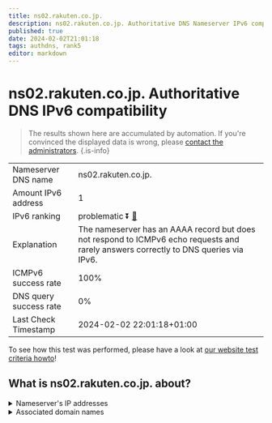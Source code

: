 ```yaml
---
title: ns02.rakuten.co.jp.
description: ns02.rakuten.co.jp. Authoritative DNS Nameserver IPv6 compatibility
published: true
date: 2024-02-02T21:01:18
tags: authdns, rank5
editor: markdown
---
```


# ns02.rakuten.co.jp. Authoritative DNS IPv6 compatibility

> The results shown here are accumulated by automation. If you're convinced the displayed data is wrong, please [contact the administrators](/howto/chat). 
{.is-info}




|   |   |
| - | - |
| Nameserver DNS name | ns02.rakuten.co.jp.
| Amount IPv6 address | 1
| IPv6 ranking | problematic :arrow_double_down: [🔗](/howto/ranking) |
| Explanation | The nameserver has an AAAA record but does not respond to ICMPv6 echo requests and rarely answers correctly to DNS queries via IPv6. |
| ICMPv6 success rate | 100%|
| DNS query success rate | 0% |
| Last Check Timestamp | 2024-02-02 22:01:18+01:00 |

To see how this test was performed, please have a look at [our website test criteria howto](/howto/testcriteria/authdns)!


## What is ns02.rakuten.co.jp. about?




<details>
<summary>Nameserver's IP addresses</summary>

2403:400:800:2510::114

</details>



<details>
<summary>Associated domain names</summary>

www.rakuten.co.jp

</details>
